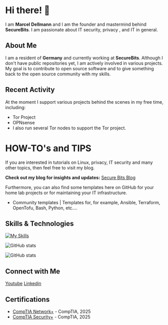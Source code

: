 # Hi there! 👋

I am **Marcel Dellmann** and I am the founder and mastermind behind **SecureBits**. 
I am passionate about IT security, privacy , and IT in general.

## About Me

I am a resident of **Germany** and currently working at **SecureBits**. Although I don't have public repositories yet, I am actively involved in various projects. My goal is to contribute to open source software and to give something back to the open source community with my skills.

## Recent Activity

At the moment I support various projects behind the scenes in my free time, including: 
- Tor Project
- OPNsense
- I also run several Tor nodes to support the Tor project.

# HOW-TO's and TIPS

If you are interested in tutorials on Linux, privacy, IT security and many other topics, then feel free to visit my blog.

**Check out my blog for insights and updates:** [Secure Bits Blog](https://secure-bits.org)

Furthermore, you can also find some templates here on GitHub for your home lab projects or for maintaining your IT infrastructure.
- Community templates | Templates for, for example, Ansible, Terraform, OpenTofu, Bash, Python, etc....
  



## Skills & Technologies

[![My Skills](https://skillicons.dev/icons?i=linux,bash,php,windows,py,kali,redhat,debian,ubuntu,ansible,terraform&perline=8)](https://skillicons.dev)




![GitHub stats](https://github-readme-stats.vercel.app/api?username=securebitsorg&show_icons=true&count_public=true=prs&theme=radical)

![GitHub stats](https://streak-stats.demolab.com?user=securebitsorg&theme=radical&hide_border=true)


## Connect with Me

<a href="https://www.youtube.com/@secure_bits" target="_blank" rel="noopener noreferrer"><Icon /> Youtube</a>
<a href="https://www.linkedin.com/in/securebits/" target="_blank" rel="noopener noreferrer"><Icon /> Linkedin</a>

## Certifications

- [CompTIA Network+](https://www.certmetrics.com/comptia/public/transcript.aspx?transcript=ML5Q39XKG1E1QS3X) - CompTIA, 2025
- [CompTIA Security+](https://www.certmetrics.com/comptia/public/transcript.aspx?transcript=ML5Q39XKG1E1QS3X) - CompTIA, 2025

